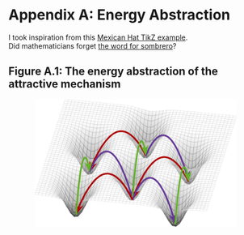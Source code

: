 # Appendix A: Energy Abstraction
I took inspiration from this [Mexican Hat TikZ example](https://tikz.net/mexican-hat/).\
Did mathematicians forget [the word for sombrero](https://en.wikipedia.org/wiki/Ricker_wavelet)?

## Figure A.1: The energy abstraction of the attractive mechanism

<div align="center">
<img src="https://github.com/keith-murray/tikz-thesis-figures/blob/main/Appendix%20A/Figure%20A.1/Figure_A_1.png" alt="energy_abstraction" width="400"></img>
</div>
